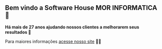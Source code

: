 ## Bem vindo a Software House MOR INFORMATICA👋


**Há mais de 27 anos ajudando nossos clientes a melhorarem seus resultados 🚀**

 Para maiores informações  [acesse nosso site](https://docs.github.com/github/writing-on-github/getting-started-with-writing-and-formatting-on-github/basic-writing-and-formatting-syntax) 🙋‍♀️


